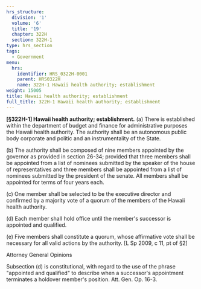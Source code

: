 ```yaml
---
hrs_structure:
  division: '1'
  volume: '6'
  title: '19'
  chapter: 322H
  section: 322H-1
type: hrs_section
tags:
  - Government
menu:
  hrs:
    identifier: HRS_0322H-0001
    parent: HRS0322H
    name: 322H-1 Hawaii health authority; establishment
weight: 15005
title: Hawaii health authority; establishment
full_title: 322H-1 Hawaii health authority; establishment
---
```

**[§322H-1] Hawaii health authority; establishment.** (a) There is established within the department of budget and finance for administrative purposes the Hawaii health authority. The authority shall be an autonomous public body corporate and politic and an instrumentality of the State.

(b) The authority shall be composed of nine members appointed by the governor as provided in section 26-34; provided that three members shall be appointed from a list of nominees submitted by the speaker of the house of representatives and three members shall be appointed from a list of nominees submitted by the president of the senate. All members shall be appointed for terms of four years each.

(c) One member shall be selected to be the executive director and confirmed by a majority vote of a quorum of the members of the Hawaii health authority.

(d) Each member shall hold office until the member's successor is appointed and qualified.

(e) Five members shall constitute a quorum, whose affirmative vote shall be necessary for all valid actions by the authority. [L Sp 2009, c 11, pt of §2]

Attorney General Opinions

Subsection (d) is constitutional, with regard to the use of the phrase "appointed and qualified" to describe when a successor's appointment terminates a holdover member's position. Att. Gen. Op. 16-3.